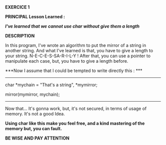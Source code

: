 **EXERCICE 1**

**PRINCIPAL Lesson Learned :**

***I've learned that we cannot use char without give them a length***

**DESCRIPTION**

In this program, I've wrote an algorithm to put the mirror of a string 
in another string. And what I've learned is that, you have to give a 
length to your string. N-E-C-E-S-SA-R-I-L-Y !
After that, you can use a pointer to manipulate each case, but, you have
to give a length before. 

***Now I assume that I could be tempted to write directly this : ***


***************************************************************

char *mychain = "That's a string", *mymirror;

mirror(mymirror, mychain);

***************************************************************

Now that... It's gonna work, but, it's not secured, in terms of usage of memory.
It's not a good Idea. 

**Using char like this make you feel free, and a kind mastering of the memory but, 
you can fault.**

**BE WISE AND PAY ATTENTION**
